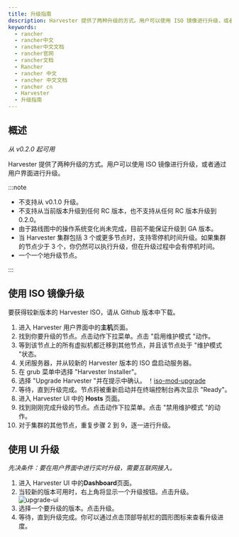 ```yaml
---
title: 升级指南
description: Harvester 提供了两种升级的方式。用户可以使用 ISO 镜像进行升级，或者通过用户界面进行升级。
keywords:
  - rancher
  - rancher中文
  - rancher中文文档
  - rancher官网
  - rancher文档
  - Rancher
  - rancher 中文
  - rancher 中文文档
  - rancher cn
  - Harvester
  - 升级指南
---
```


## 概述

_从 v0.2.0 起可用_

Harvester 提供了两种升级的方式。用户可以使用 ISO 镜像进行升级，或者通过用户界面进行升级。

:::note

- 不支持从 v0.1.0 升级。
- 不支持从当前版本升级到任何 RC 版本，也不支持从任何 RC 版本升级到 0.2.0。
- 由于路线图中的操作系统变化尚未完成，目前不能保证升级到 GA 版本。
- 当 Harvester 集群包括 3 个或更多节点时，支持零停机时间升级。如果集群的节点少于 3 个，你仍然可以执行升级，但在升级过程中会有停机时间。
- 一个一个地升级节点。

:::

## 使用 ISO 镜像升级

要获得较新版本的 Harvester ISO，请从 Github 版本中下载。

1. 进入 Harvester 用户界面中的**主机**页面。
1. 找到你要升级的节点。点击动作下拉菜单。点击 "启用维护模式 "动作。
1. 等到该节点上的所有虚拟机都迁移到其他节点，并且该节点处于 "维护模式 "状态。
1. 关闭服务器，并从较新的 Harvester 版本的 ISO 盘启动服务器。
1. 在 grub 菜单中选择 "Harvester Installer"。
1. 选择 "Upgrade Harvester "并在提示中确认。
   ！[iso-mod-upgrade](/img/harvester/iso-mod-upgrade.png)
1. 等待，直到升级完成。节点将被重新启动并在终端控制台再次显示 "Ready"。
1. 进入 Harvester UI 中的 **Hosts** 页面。
1. 找到刚刚完成升级的节点。点击动作下拉菜单。点击 "禁用维护模式 "的动作。
1. 对于集群的其他节点，重复步骤 2 到 9，逐一进行升级。

## 使用 UI 升级

_先决条件：要在用户界面中进行实时升级，需要互联网接入。_

1. 进入 Harvester UI 中的**Dashboard**页面。
1. 当较新的版本可用时，右上角将显示一个升级按钮。点击升级。
   ![upgrade-ui](/img/harvester/upgrade-ui.png)
1. 选择一个要升级的版本。点击升级。
1. 等待，直到升级完成。你可以通过点击顶部导航栏的圆形图标来查看升级进度。

